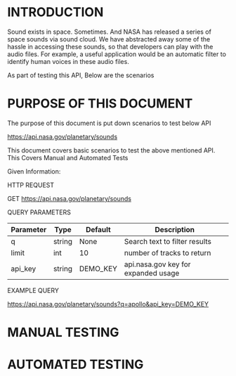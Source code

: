 #	INTRODUCTION
Sound exists in space. Sometimes. And NASA has released a series of space sounds via sound cloud. We have abstracted away some of the hassle in accessing these sounds, so that developers can play with the audio files. For example, a useful application would be an automatic filter to identify human voices in these audio files.

As part of testing this API, Below are the scenarios

# PURPOSE OF THIS DOCUMENT
The purpose of this document is put down scenarios to test below API

https://api.nasa.gov/planetary/sounds

This document covers basic scenarios to test the above mentioned API. This Covers Manual and Automated Tests

Given Information:

HTTP REQUEST

GET https://api.nasa.gov/planetary/sounds

QUERY PARAMETERS

Parameter |	Type | Default | Description
--------- | ---- | ------- | ------------
q | string | None | Search text to filter results
limit | int | 10 | number of tracks to return
api_key | string | DEMO_KEY | api.nasa.gov key for expanded usage

EXAMPLE 	QUERY

https://api.nasa.gov/planetary/sounds?q=apollo&api_key=DEMO_KEY

#	MANUAL TESTING

#	AUTOMATED TESTING


